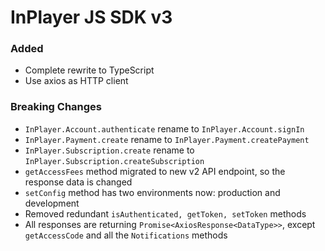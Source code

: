 # InPlayer JS SDK v3

### Added

- Complete rewrite to TypeScript
- Use axios as HTTP client

### Breaking Changes

- `InPlayer.Account.authenticate` rename to `InPlayer.Account.signIn`
- `InPlayer.Payment.create` rename to `InPlayer.Payment.createPayment`
- `InPlayer.Subscription.create` rename to `InPlayer.Subscription.createSubscription`
- `getAccessFees` method migrated to new v2 API endpoint, so the response data is changed
- `setConfig` method has two environments now: production and development
- Removed redundant `isAuthenticated, getToken, setToken` methods
- All responses are returning `Promise<AxiosResponse<DataType>>`, except `getAccessCode` and all the `Notifications` methods
